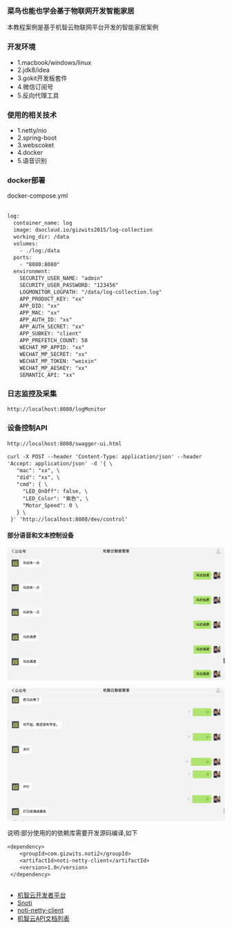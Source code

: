 ###  菜鸟也能也学会基于物联网开发智能家居

本教程案例是基于机智云物联网平台开发的智能家居案例

###  开发环境

* 1.macbook/windows/linux
* 2.jdk8/idea 
* 3.gokit开发板套件
* 4.微信订阅号
* 5.反向代理工具

###  使用的相关技术
* 1.netty/nio
* 2.spring-boot
* 3.webscoket
* 4.docker
* 5.语音识别




### docker部署 

docker-compose.yml

```

log:
  container_name: log
  image: daocloud.io/gizwits2015/log-collection
  working_dir: /data
  volumes:
    - ./log:/data
  ports:
    - "8080:8080"
  environment:
    SECURITY_USER_NAME: "admin"
    SECURITY_USER_PASSWORD: "123456"
    LOGMONITOR_LOGPATH: "/data/log-collection.log"
    APP_PRODUCT_KEY: "xx"
    APP_DID: "xx"
    APP_MAC: "xx"
    APP_AUTH_ID: "xx"
    APP_AUTH_SECRET: "xx"
    APP_SUBKEY: "client"
    APP_PREFETCH_COUNT: 50
    WECHAT_MP_APPID: "xx"
    WECHAT_MP_SECRET: "xx"
    WECHAT_MP_TOKEN: "weixin"
    WECHAT_MP_AESKEY: "xx"
    SEMANTIC_API: "xx"

```

###  日志监控及采集

```
http://localhost:8080/logMonitor

```

###  设备控制API

```
http://localhost:8080/swagger-ui.html

```


```
curl -X POST --header 'Content-Type: application/json' --header 'Accept: application/json' -d '{ \ 
   "mac": "xx", \ 
   "did": "xx", \ 
   "cmd": { \ 
     "LED_OnOff": false, \ 
     "LED_Color": "紫色", \ 
     "Motor_Speed": 0 \ 
   } \ 
 }' 'http://localhost:8080/dev/control'
```
 
 
 
 #### 部分语音和文本控制设备
 
 ![image](images/pic01.png)
 
 
 ![image](images/pic02.png)
 
 
说明:部分使用的的依赖库需要开发源码编译,如下

```
<dependency>
    <groupId>com.gizwits.noti2</groupId>
    <artifactId>noti-netty-client</artifactId>
    <version>1.0</version>
 </dependency>
        
```

* [机智云开发者平台](http://dev.gizwits.com/)
* [Snoti](http://docs.gizwits.com/zh-cn/Cloud/NotificationAPI.html)
* [noti-netty-client](https://github.com/Bestfeel/noti-netty-client)
* [机智云API文档列表](http://swagger.gizwits.com/doc/menu)